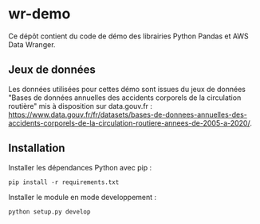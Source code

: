 # wr-demo

Ce dépôt contient du code de démo des librairies Python Pandas et AWS Data Wranger.

## Jeux de données

Les données utilisées pour cettes démo sont issues du jeux de données "Bases de données annuelles des accidents corporels de la circulation routière" mis à disposition sur data.gouv.fr : https://www.data.gouv.fr/fr/datasets/bases-de-donnees-annuelles-des-accidents-corporels-de-la-circulation-routiere-annees-de-2005-a-2020/.

## Installation

Installer les dépendances Python avec pip :
```
pip install -r requirements.txt
```

Installer le module en mode developpement :
```
python setup.py develop
```
